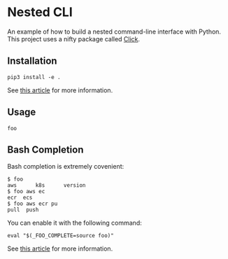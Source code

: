 # Nested CLI

An example of how to build a nested command-line interface with Python. This project uses a nifty package called [Click](http://click.pocoo.org/5/).

## Installation

```
pip3 install -e .
```

See [this article](http://click.pocoo.org/5/setuptools/#testing-the-script) for more information.

## Usage

```
foo
```

## Bash Completion

Bash completion is extremely covenient:

```
$ foo
aws      k8s      version
$ foo aws ec
ecr  ecs
$ foo aws ecr pu
pull  push
```

You can enable it with the following command:

```
eval "$(_FOO_COMPLETE=source foo)"
```

See [this article](http://click.pocoo.org/5/bashcomplete/#activation) for more information.
